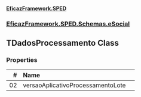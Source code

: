 #### [EficazFramework.SPED](EficazFrameworkSPED.md 'EficazFramework SPED')
### [EficazFramework.SPED.Schemas.eSocial](EficazFramework.SPED.Schemas.eSocial.md 'EficazFramework.SPED.Schemas.eSocial')

## TDadosProcessamento Class
### Properties

| # | Name | |
| ---: | :--- | :--- |
| 02 | versaoAplicativoProcessamentoLote |  |
